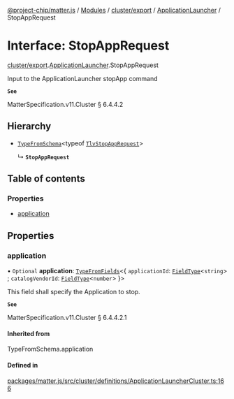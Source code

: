 [@project-chip/matter.js](../README.md) / [Modules](../modules.md) / [cluster/export](../modules/cluster_export.md) / [ApplicationLauncher](../modules/cluster_export.ApplicationLauncher.md) / StopAppRequest

# Interface: StopAppRequest

[cluster/export](../modules/cluster_export.md).[ApplicationLauncher](../modules/cluster_export.ApplicationLauncher.md).StopAppRequest

Input to the ApplicationLauncher stopApp command

**`See`**

MatterSpecification.v11.Cluster § 6.4.4.2

## Hierarchy

- [`TypeFromSchema`](../modules/tlv_export.md#typefromschema)\<typeof [`TlvStopAppRequest`](../modules/cluster_export.ApplicationLauncher.md#tlvstopapprequest)\>

  ↳ **`StopAppRequest`**

## Table of contents

### Properties

- [application](cluster_export.ApplicationLauncher.StopAppRequest.md#application)

## Properties

### application

• `Optional` **application**: [`TypeFromFields`](../modules/tlv_export.md#typefromfields)\<\{ `applicationId`: [`FieldType`](tlv_export.FieldType.md)\<`string`\> ; `catalogVendorId`: [`FieldType`](tlv_export.FieldType.md)\<`number`\>  }\>

This field shall specify the Application to stop.

**`See`**

MatterSpecification.v11.Cluster § 6.4.4.2.1

#### Inherited from

TypeFromSchema.application

#### Defined in

[packages/matter.js/src/cluster/definitions/ApplicationLauncherCluster.ts:166](https://github.com/project-chip/matter.js/blob/0c058ae17fdba4c0b89b8b13c309011d51782299/packages/matter.js/src/cluster/definitions/ApplicationLauncherCluster.ts#L166)
